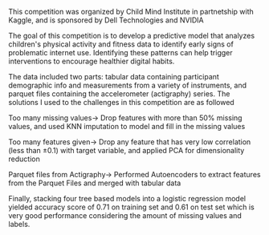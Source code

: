 This competition was organized by Child Mind Institute in partnetship with Kaggle, and is sponsored by Dell Technologies and NVIDIA

The goal of this competition is to develop a predictive model that analyzes children's physical activity and fitness data to identify early signs of problematic internet use. Identifying these patterns can help trigger interventions to encourage healthier digital habits.

The data included two parts: tabular data containing participant demographic info and measurements from a variety of instruments, and parquet files containing the accelerometer (actigraphy) series. The solutions I used to the challenges in this competition are as followed 

Too many missing values-> Drop features with more than 50% missing values, and used KNN imputation to model and fill in the missing values

Too many features given-> Drop any feature that has very low correlation (less than ±0.1) with target variable, and applied PCA for dimensionality reduction

Parquet files from Actigraphy-> Performed Autoencoders to extract features from the Parquet Files and merged with tabular data

Finally, stacking four tree based models into a logistic regression model yielded accuracy score of 0.71 on training set and 0.61 on test set which is very good performance considering the amount of missing values and labels. 
 
